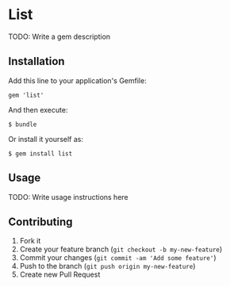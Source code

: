 # List

TODO: Write a gem description

## Installation

Add this line to your application's Gemfile:

    gem 'list'

And then execute:

    $ bundle

Or install it yourself as:

    $ gem install list

## Usage

TODO: Write usage instructions here

## Contributing

1. Fork it
2. Create your feature branch (`git checkout -b my-new-feature`)
3. Commit your changes (`git commit -am 'Add some feature'`)
4. Push to the branch (`git push origin my-new-feature`)
5. Create new Pull Request
